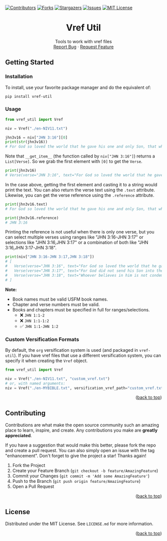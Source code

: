 <!-- PROJECT SHIELDS -->
<!--
*** I'm using markdown "reference style" links for readability.
*** Reference links are enclosed in brackets [ ] instead of parentheses ( ).
*** See the bottom of this document for the declaration of the reference variables
*** for contributors-url, forks-url, etc. This is an optional, concise syntax you may use.
*** https://www.markdownguide.org/basic-syntax/#reference-style-links
-->

[![Contributors][contributors-shield]][contributors-url]
[![Forks][forks-shield]][forks-url]
[![Stargazers][stars-shield]][stars-url]
[![Issues][issues-shield]][issues-url]
[![MIT License][license-shield]][license-url]

<!-- [![LinkedIn][linkedin-shield]][linkedin-url] -->

<a name="readme-top"></a>

<div align="center">
  <h1 align="center">Vref Util</h3>

  <p align="center">
    Tools to work with vref files
    <br />
    <!-- <a href="https://github.com/jcuenod/vref_util"><strong>Explore the docs »</strong></a>
    <br />
    <br />
    <a href="https://github.com/jcuenod/vref_util">View Demo</a>
    · -->
    <a href="https://github.com/jcuenod/vref_util/issues">Report Bug</a>
    ·
    <a href="https://github.com/jcuenod/vref_util/issues">Request Feature</a>
    <!-- ·
    <a href="https://jcuenod.github.io/vref_util-examples/">Live Demo</a> -->
  </p>
</div>



<!-- GETTING STARTED -->
## Getting Started

### Installation

To install, use your favorite package manager and do the equivalent of:

```sh
pip install vref-util
```

<!-- USAGE EXAMPLES -->
### Usage

```python
from vref_util import Vref

niv = Vref("./en-NIV11.txt")

jhn3v16 = niv["JHN 3:16"][0]
print(str(jhn3v16))
# For God so loved the world that he gave his one and only Son, that whoever believes in him shall not perish but have eternal life.
```

Note that `__get_item__` (the function called by `niv["JHN 3:16"]`) returns a `List[Verse]`. So we grab the first element with `[0]` to get the `Verse`.

```python
print(jhn3v16)
# Verse(verse="JHN 3:16", text="For God so loved the world that he gave his one and only Son, that whoever believes in him shall not perish but have eternal life.")
```

In the case above, getting the first element and casting it to a string would print the text. You can also return the verse text using the `.text` attribute. Likewise, you can get the verse reference using the `.reference` attribute.

```python
print(jhn3v16.text)
# For God so loved the world that he gave his one and only Son, that whoever believes in him shall not perish but have eternal life.

print(jhn3v16.reference)
# JHN 3:16
```

Printing the reference is not useful when there is only one verse, but you can select multiple verses using ranges like "JHN 3:16-JHN 3:17" or selections like "JHN 3:16,JHN 3:17" or a combination of both like "JHN 3:16,JHN 3:17-JHN 3:18".

```python
print(niv["JHN 3:16-JHN 3:17,JHN 3:18"])
# [
#   Verse(verse="JHN 3:16", text="For God so loved the world that he gave his one and only Son,..."),
#   Verse(verse="JHN 3:17", text="For God did not send his Son into the world to condemn the wo..."),
#   Verse(verse="JHN 3:18", text="Whoever believes in him is not condemned, but whoever does no...")
# ]
```

**Note:**

- Book names must be valid USFM book names.
- Chapter and verse numbers must be valid.
- Books and chapters must be specified in full for ranges/selections.
  - ❌ `JHN 1:1-2`
  - ❌ `JHN 1:1-1:2`
  - ✅ `JHN 1:1-JHN 1:2`

### Custom Versification Formats

By default, the `org` versification system is used (and packaged in `vref-util`). If you have vref files that use a different versification system, you can specify it when creating the `Vref` object.

```python
from vref_util import Vref

niv = Vref("./en-NIV11.txt", "custom_vref.txt")
# or, with named arguments:
niv = Vref("./en-MYBIBLE.txt", versification_vref_path="custom_vref.txt")
```

<p align="right">(<a href="#readme-top">back to top</a>)</p>



<!-- CONTRIBUTING -->
## Contributing

Contributions are what make the open source community such an amazing place to learn, inspire, and create. Any contributions you make are **greatly appreciated**.

If you have a suggestion that would make this better, please fork the repo and create a pull request. You can also simply open an issue with the tag "enhancement".
Don't forget to give the project a star! Thanks again!

1. Fork the Project
2. Create your Feature Branch (`git checkout -b feature/AmazingFeature`)
3. Commit your Changes (`git commit -m 'Add some AmazingFeature'`)
4. Push to the Branch (`git push origin feature/AmazingFeature`)
5. Open a Pull Request

<p align="right">(<a href="#readme-top">back to top</a>)</p>



<!-- LICENSE -->
## License

Distributed under the MIT License. See `LICENSE.md` for more information.

<p align="right">(<a href="#readme-top">back to top</a>)</p>



<!-- MARKDOWN LINKS & IMAGES -->
<!-- https://www.markdownguide.org/basic-syntax/#reference-style-links -->
[contributors-shield]: https://img.shields.io/github/contributors/jcuenod/vref_util.svg?style=for-the-badge
[contributors-url]: https://github.com/jcuenod/vref_util/graphs/contributors
[forks-shield]: https://img.shields.io/github/forks/jcuenod/vref_util.svg?style=for-the-badge
[forks-url]: https://github.com/jcuenod/vref_util/network/members
[stars-shield]: https://img.shields.io/github/stars/jcuenod/vref_util.svg?style=for-the-badge
[stars-url]: https://github.com/jcuenod/vref_util/stargazers
[issues-shield]: https://img.shields.io/github/issues/jcuenod/vref_util.svg?style=for-the-badge
[issues-url]: https://github.com/jcuenod/vref_util/issues
[license-shield]: https://img.shields.io/github/license/jcuenod/vref_util.svg?style=for-the-badge
[license-url]: https://github.com/jcuenod/vref_util/blob/master/LICENSE.txt
